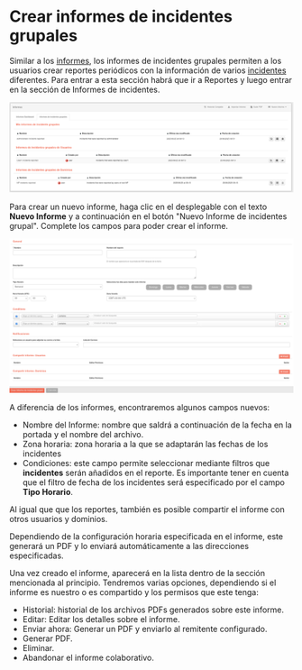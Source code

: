# Crear informes de incidentes grupales

Similar a los [informes](ch09_creation_reports.es.md), los informes de incidentes grupales permiten a los usuarios crear reportes periódicos con la información de varios [incidentes](../incidents/ch05_incident_details.es.md) diferentes. Para entrar a esta sección habrá que ir a Reportes y luego entrar en la sección de Informes de incidentes.

![Index informes de incidentes grupales](images/incident_group_report_index.es.png)

Para crear un nuevo informe, haga clic en el desplegable con el texto **Nuevo Informe** y a continuación en el botón "Nuevo Informe de incidentes grupal". Complete los campos para poder crear el informe.

![Formulario informes de incidentes grupales](images/incident_group_report_form.es.png)

A diferencia de los informes, encontraremos algunos campos nuevos:

- Nombre del Informe: nombre que saldrá a continuación de la fecha en la portada y el nombre del archivo.
- Zona horaria: zona horaria a la que se adaptarán las fechas de los incidentes
- Condiciones: este campo permite seleccionar mediante filtros que **incidentes** serán añadidos en el reporte. Es importante tener en cuenta que el filtro de fecha de los incidentes será especificado por el campo **Tipo Horario**.

Al igual que que los reportes, también es posible compartir el informe con otros usuarios y dominios. 

Dependiendo de la configuración horaria especificada en el informe, este generará un PDF y lo enviará automáticamente a las direcciones especificadas.

Una vez creado el informe, aparecerá en la lista dentro de la sección mencionada al principio. Tendremos varias opciones, dependiendo si el informe es nuestro o es compartido y los permisos que este tenga:

- Historial: historial de los archivos PDFs generados sobre este informe.
- Editar: Editar los detalles sobre el informe.
- Enviar ahora: Generar un PDF y enviarlo al remitente configurado.
- Generar PDF.
- Eliminar.
- Abandonar el informe colaborativo.